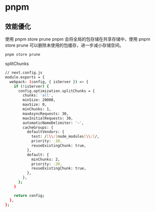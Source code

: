 # pnpm

## 效能優化

使用 pnpm store prune
pnpm 会将全局的包存储在共享存储中，使用 pnpm store prune 可以删除未使用的包缓存，进一步减小存储空间。   

```
pnpm store prune
```


splitChunks
```sh
// next.config.js
module.exports = {
  webpack: (config, { isServer }) => {
    if (!isServer) {
      config.optimization.splitChunks = {
        chunks: 'all',
        minSize: 20000,
        maxSize: 0,
        minChunks: 1,
        maxAsyncRequests: 30,
        maxInitialRequests: 30,
        automaticNameDelimiter: '~',
        cacheGroups: {
          defaultVendors: {
            test: /[\\/]node_modules[\\/]/,
            priority: -10,
            reuseExistingChunk: true,
          },
          default: {
            minChunks: 2,
            priority: -20,
            reuseExistingChunk: true,
          },
        },
      };
    }

    return config;
  },
};

```